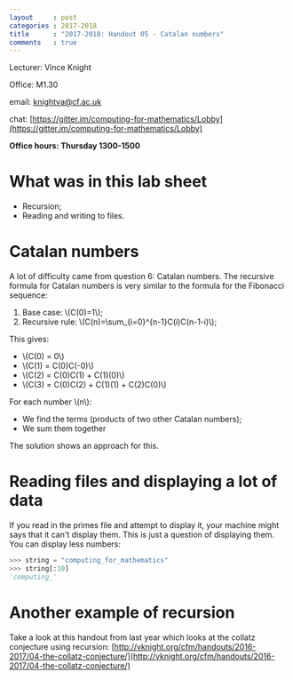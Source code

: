 ```yaml
---
layout     : post
categories : 2017-2018
title      : "2017-2018: Handout 05 - Catalan numbers"
comments   : true
---
```


Lecturer: Vince Knight

Office: M1.30

email: knightva@cf.ac.uk

chat: [https://gitter.im/computing-for-mathematics/Lobby](https://gitter.im/computing-for-mathematics/Lobby)

**Office hours: Thursday 1300-1500**

# What was in this lab sheet

- Recursion;
- Reading and writing to files.

# Catalan numbers

A lot of difficulty came from question 6: Catalan numbers. The recursive formula
for Catalan numbers is very similar to the formula for the Fibonacci sequence:

1. Base case: \\(C(0)=1\\);
2. Recursive rule: \\(C(n)=\sum_{i=0}^{n-1}C(i)C(n-1-i)\\);

This gives:

- \\(C(0) = 0\\)
- \\(C(1) = C(0)C(-0)\\)
- \\(C(2) = C(0)C(1) + C(1)(0)\\)
- \\(C(3) = C(0)C(2) + C(1)(1) + C(2)C(0)\\)

For each number \\(n\\):

- We find the terms (products of two other Catalan numbers);
- We sum them together

The solution shows an approach for this.

# Reading files and displaying a lot of data

If you read in the primes file and attempt to display it, your machine might
says that it can't display them. This is just a question of displaying them. You
can display less numbers:

```python
>>> string = "computing_for_mathematics"
>>> string[:10]
'computing_'

```

# Another example of recursion

Take a look at this handout from last year which looks at the collatz conjecture
using recursion:
[http://vknight.org/cfm/handouts/2016-2017/04-the-collatz-conjecture/](http://vknight.org/cfm/handouts/2016-2017/04-the-collatz-conjecture/)
